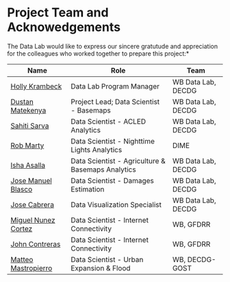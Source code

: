 # Project Team and Acknowedgements

The Data Lab would like to express our sincere gratutude and appreciation for the colleagues who worked together to prepare this project:*

| **Name**                                                   | **Role**                                       | **Team**           |
| ---------------------------------------------------------- | ---------------------------------------------- | ------------------ |
| [Holly Krambeck](mailto:hkrambeck%40worldbank.org)         | Data Lab Program Manager                       | WB Data Lab, DECDG |
| [Dustan Matekenya](mailto:dmatekenya%40worldbank.org)| Project Lead; Data Scientist - Basemaps| WB Data Lab, DECDG |
| [Sahiti Sarva](mailto:ssarva%40worldbank.org)              | Data Scientist - ACLED Analytics               | WB Data Lab, DECDG |
| [Rob Marty](mailto:rmarty%40worldbank.org)         | Data Scientist - Nighttime Lights Analytics                                | DIME |
| [Isha Asalla](mailto:iasalla@worldbank.org) | Data Scientist - Agriculture & Basemaps Analytics               | WB Data Lab, DECDG        |
| [Jose Manuel Blasco](mailto:jdelgadoblasco%40worldbank.org)              | Data Scientist - Damages Estimation | WB Data Lab, DECDG |
| [Jose Cabrera](mailto:jluengocabrera@worldbank.org)              | Data Visualization Specialist | WB Data Lab, DECDG |
| [Miguel Nunez Cortez](mailto:mnunezdelpradoco@worldbank.org)         | Data Scientist - Internet Connectivity| WB, GFDRR |
| [John  Contreras](mailto:jbarreracontrera@worldbank.org)         | Data Scientist - Internet Connectivity| WB, GFDRR |
| [Matteo     Mastropierro](mailto:mmastropierro@worldbank.org)    | Data Scientist - Urban Expansion & Flood| WB, DECDG-GOST |
